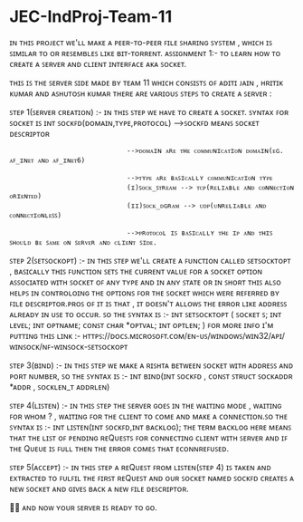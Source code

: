 # JEC-IndProj-Team-11
ɪɴ ᴛʜɪꜱ ᴘʀᴏᴊᴇᴄᴛ ᴡᴇ'ʟʟ ᴍᴀᴋᴇ ᴀ ᴘᴇᴇʀ-ᴛᴏ-ᴘᴇᴇʀ ꜰɪʟᴇ ꜱʜᴀʀɪɴɢ ꜱʏꜱᴛᴇᴍ , ᴡʜɪᴄʜ ɪꜱ ꜱɪᴍɪʟᴀʀ ᴛᴏ ᴏʀ ʀᴇꜱᴇᴍʙʟᴇꜱ ʟɪᴋᴇ ʙɪᴛ-ᴛᴏʀʀᴇɴᴛ.
ᴀꜱꜱɪɢɴᴍᴇɴᴛ 1:- ᴛᴏ ʟᴇᴀʀɴ ʜᴏᴡ ᴛᴏ ᴄʀᴇᴀᴛᴇ ᴀ ꜱᴇʀᴠᴇʀ ᴀɴᴅ ᴄʟɪᴇɴᴛ ɪɴᴛᴇʀꜰᴀᴄᴇ ᴀᴋᴀ ꜱᴏᴄᴋᴇᴛ.

ᴛʜɪꜱ ɪꜱ ᴛʜᴇ ꜱᴇʀᴠᴇʀ ꜱɪᴅᴇ ᴍᴀᴅᴇ ʙʏ ᴛᴇᴀᴍ 11 ᴡʜɪᴄʜ ᴄᴏɴꜱɪꜱᴛꜱ ᴏꜰ ᴀᴅɪᴛɪ ᴊᴀɪɴ , ʜʀɪᴛɪᴋ ᴋᴜᴍᴀʀ ᴀɴᴅ ᴀꜱʜᴜᴛᴏꜱʜ ᴋᴜᴍᴀʀ
ᴛʜᴇʀᴇ ᴀʀᴇ ᴠᴀʀɪᴏᴜꜱ ꜱᴛᴇᴘꜱ ᴛᴏ ᴄʀᴇᴀᴛᴇ ᴀ ꜱᴇʀᴠᴇʀ :

ꜱᴛᴇᴘ 1(ꜱᴇʀᴠᴇʀ ᴄʀᴇᴀᴛɪᴏɴ) :- ɪɴ ᴛʜɪꜱ ꜱᴛᴇᴘ ᴡᴇ ʜᴀᴠᴇ ᴛᴏ ᴄʀᴇᴀᴛᴇ ᴀ ꜱᴏᴄᴋᴇᴛ. ꜱʏɴᴛᴀx ꜰᴏʀ ꜱᴏᴄᴋᴇᴛ ɪꜱ 
ɪɴᴛ ꜱᴏᴄᴋꜰᴅ(ᴅᴏᴍᴀɪɴ,ᴛʏᴘᴇ,ᴘʀᴏᴛᴏᴄᴏʟ) -->ꜱᴏᴄᴋꜰᴅ ᴍᴇᴀɴꜱ ꜱᴏᴄᴋᴇᴛ ᴅᴇꜱᴄʀɪᴘᴛᴏʀ

                                 -->ᴅᴏᴍᴀɪɴ ᴀʀᴇ ᴛʜᴇ ᴄᴏᴍᴍᴜɴɪᴄᴀᴛɪᴏɴ ᴅᴏᴍᴀɪɴ(ᴇɢ. ᴀꜰ_ɪɴᴇᴛ ᴀɴᴅ ᴀꜰ_ɪɴᴇᴛ6)

                                 -->ᴛʏᴘᴇ ᴀʀᴇ ʙᴀꜱɪᴄᴀʟʟʏ ᴄᴏᴍᴍᴜɴɪᴄᴀᴛɪᴏɴ ᴛʏᴘᴇ
                                 (ɪ)ꜱᴏᴄᴋ_ꜱᴛʀᴇᴀᴍ --> ᴛᴄᴘ(ʀᴇʟɪᴀʙʟᴇ ᴀɴᴅ ᴄᴏɴɴᴇᴄᴛɪᴏɴ ᴏʀɪᴇɴᴛᴇᴅ)
                                 (ɪɪ)ꜱᴏᴄᴋ_ᴅɢʀᴀᴍ --> ᴜᴅᴘ(ᴜɴʀᴇʟɪᴀʙʟᴇ ᴀɴᴅ ᴄᴏɴɴᴇᴄᴛɪᴏɴʟᴇꜱꜱ)

                                 -->ᴘʀᴏᴛᴏᴄᴏʟ ɪꜱ ʙᴀꜱɪᴄᴀʟʟʏ ᴛʜᴇ ɪᴘ ᴀɴᴅ ᴛʜɪꜱ ꜱʜᴏᴜʟᴅ ʙᴇ ꜱᴀᴍᴇ ᴏɴ ꜱᴇʀᴠᴇʀ ᴀɴᴅ ᴄʟɪᴇɴᴛ ꜱɪᴅᴇ.


ꜱᴛᴇᴘ 2(ꜱᴇᴛꜱᴏᴄᴋᴏᴘᴛ) :- ɪɴ ᴛʜɪꜱ ꜱᴛᴇᴘ ᴡᴇ'ʟʟ ᴄʀᴇᴀᴛᴇ ᴀ ꜰᴜɴᴄᴛɪᴏɴ ᴄᴀʟʟᴇᴅ ꜱᴇᴛꜱᴏᴄᴋᴛᴏᴘᴛ , ʙᴀꜱɪᴄᴀʟʟʏ ᴛʜɪꜱ ꜰᴜɴᴄᴛɪᴏɴ ꜱᴇᴛꜱ ᴛʜᴇ ᴄᴜʀʀᴇɴᴛ ᴠᴀʟᴜᴇ ꜰᴏʀ ᴀ ꜱᴏᴄᴋᴇᴛ ᴏᴘᴛɪᴏɴ ᴀꜱꜱᴏᴄɪᴀᴛᴇᴅ ᴡɪᴛʜ ꜱᴏᴄᴋᴇᴛ ᴏꜰ ᴀɴʏ ᴛʏᴘᴇ ᴀɴᴅ ɪɴ ᴀɴʏ ꜱᴛᴀᴛᴇ ᴏʀ ɪɴ ꜱʜᴏʀᴛ ᴛʜɪꜱ ᴀʟꜱᴏ ʜᴇʟᴘꜱ ɪɴ ᴄᴏɴᴛʀᴏʟᴏɪɴɢ ᴛʜᴇ ᴏᴘᴛɪᴏɴꜱ ꜰᴏʀ ᴛʜᴇ ꜱᴏᴄᴋᴇᴛ ᴡʜɪᴄʜ ᴡᴇʀᴇ ʀᴇꜰᴇʀʀᴇᴅ ʙʏ ꜰɪʟᴇ ᴅᴇꜱᴄʀɪᴘᴛᴏʀ.ᴘʀᴏꜱ ᴏꜰ ɪᴛ ɪꜱ ᴛʜᴀᴛ , ɪᴛ ᴅᴏᴇꜱɴ'ᴛ ᴀʟʟᴏᴡꜱ ᴛʜᴇ ᴇʀʀᴏʀ ʟɪᴋᴇ ᴀᴅᴅʀᴇꜱꜱ ᴀʟʀᴇᴀᴅʏ ɪɴ ᴜꜱᴇ ᴛᴏ ᴏᴄᴄᴜʀ. ꜱᴏ ᴛʜᴇ ꜱʏɴᴛᴀx ɪꜱ :-
ɪɴᴛ ꜱᴇᴛꜱᴏᴄᴋᴛᴏᴘᴛ
(
    ꜱᴏᴄᴋᴇᴛ     ꜱ;
    ɪɴᴛ        ʟᴇᴠᴇʟ;
    ɪɴᴛ        ᴏᴘᴛɴᴀᴍᴇ;
    ᴄᴏɴꜱᴛ ᴄʜᴀʀ *ᴏᴘᴛᴠᴀʟ;
    ɪɴᴛ        ᴏᴘᴛʟᴇɴ;
)
ꜰᴏʀ ᴍᴏʀᴇ ɪɴꜰᴏ ɪ'ᴍ ᴘᴜᴛᴛɪɴɢ ᴛʜɪꜱ ʟɪɴᴋ :- ʜᴛᴛᴘꜱ://ᴅᴏᴄꜱ.ᴍɪᴄʀᴏꜱᴏꜰᴛ.ᴄᴏᴍ/ᴇɴ-ᴜꜱ/ᴡɪɴᴅᴏᴡꜱ/ᴡɪɴ32/ᴀᴘɪ/ᴡɪɴꜱᴏᴄᴋ/ɴꜰ-ᴡɪɴꜱᴏᴄᴋ-ꜱᴇᴛꜱᴏᴄᴋᴏᴘᴛ

ꜱᴛᴇᴘ 3(ʙɪɴᴅ) :- ɪɴ ᴛʜɪꜱ ꜱᴛᴇᴘ ᴡᴇ ᴍᴀᴋᴇ ᴀ ʀɪꜱʜᴛᴀ ʙᴇᴛᴡᴇᴇɴ ꜱᴏᴄᴋᴇᴛ ᴡɪᴛʜ ᴀᴅᴅʀᴇꜱꜱ ᴀɴᴅ ᴘᴏʀᴛ ɴᴜᴍʙᴇʀ, ꜱᴏ ᴛʜᴇ ꜱʏɴᴛᴀx ɪꜱ :-
ɪɴᴛ ʙɪɴᴅ(ɪɴᴛ ꜱᴏᴄᴋꜰᴅ , ᴄᴏɴꜱᴛ ꜱᴛʀᴜᴄᴛ ꜱᴏᴄᴋᴀᴅᴅʀ *ᴀᴅᴅʀ , ꜱᴏᴄᴋʟᴇɴ_ᴛ ᴀᴅᴅʀʟᴇɴ)

ꜱᴛᴇᴘ 4(ʟɪꜱᴛᴇɴ) :- ɪɴ ᴛʜɪꜱ ꜱᴛᴇᴘ ᴛʜᴇ ꜱᴇʀᴠᴇʀ ɢᴏᴇꜱ ɪɴ ᴛʜᴇ ᴡᴀɪᴛɪɴɢ ᴍᴏᴅᴇ , ᴡᴀɪᴛɪɴɢ ꜰᴏʀ ᴡʜᴏᴍ ? , ᴡᴀɪᴛɪɴɢ ꜰᴏʀ ᴛʜᴇ ᴄʟɪᴇɴᴛ ᴛᴏ ᴄᴏᴍᴇ ᴀɴᴅ ᴍᴀᴋᴇ ᴀ ᴄᴏɴɴᴇᴄᴛɪᴏɴ.ꜱᴏ ᴛʜᴇ ꜱʏɴᴛᴀx ɪꜱ :-
ɪɴᴛ ʟɪꜱᴛᴇɴ(ɪɴᴛ ꜱᴏᴄᴋꜰᴅ,ɪɴᴛ ʙᴀᴄᴋʟᴏɢ);
ᴛʜᴇ ᴛᴇʀᴍ ʙᴀᴄᴋʟᴏɢ ʜᴇʀᴇ ᴍᴇᴀɴꜱ ᴛʜᴀᴛ ᴛʜᴇ ʟɪꜱᴛ ᴏꜰ ᴘᴇɴᴅɪɴɢ ʀᴇQᴜᴇꜱᴛꜱ ꜰᴏʀ ᴄᴏɴɴᴇᴄᴛɪɴɢ ᴄʟɪᴇɴᴛ ᴡɪᴛʜ ꜱᴇʀᴠᴇʀ ᴀɴᴅ ɪꜰ ᴛʜᴇ Qᴜᴇᴜᴇ ɪꜱ ꜰᴜʟʟ ᴛʜᴇɴ ᴛʜᴇ ᴇʀʀᴏʀ ᴄᴏᴍᴇꜱ ᴛʜᴀᴛ ᴇᴄᴏɴɴʀᴇꜰᴜꜱᴇᴅ.

ꜱᴛᴇᴘ 5(ᴀᴄᴄᴇᴘᴛ) :- ɪɴ ᴛʜɪꜱ ꜱᴛᴇᴘ ᴀ ʀᴇQᴜᴇꜱᴛ ꜰʀᴏᴍ ʟɪꜱᴛᴇɴ(ꜱᴛᴇᴘ 4) ɪꜱ ᴛᴀᴋᴇɴ ᴀɴᴅ ᴇxᴛʀᴀᴄᴛᴇᴅ ᴛᴏ ꜰᴜʟꜰɪʟ ᴛʜᴇ ꜰɪʀꜱᴛ ʀᴇQᴜᴇꜱᴛ ᴀɴᴅ ᴏᴜʀ ꜱᴏᴄᴋᴇᴛ ɴᴀᴍᴇᴅ ꜱᴏᴄᴋꜰᴅ ᴄʀᴇᴀᴛᴇꜱ ᴀ ɴᴇᴡ ꜱᴏᴄᴋᴇᴛ ᴀɴᴅ ɢɪᴠᴇꜱ ʙᴀᴄᴋ ᴀ ɴᴇᴡ ꜰɪʟᴇ ᴅᴇꜱᴄʀɪᴘᴛᴏʀ. 

🤩🥳 ᴀɴᴅ ɴᴏᴡ ʏᴏᴜʀ ꜱᴇʀᴠᴇʀ ɪꜱ ʀᴇᴀᴅʏ ᴛᴏ ɢᴏ.
